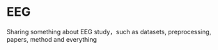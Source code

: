 # EEG
Sharing something about EEG study，such as datasets, preprocessing, papers, method and everything
